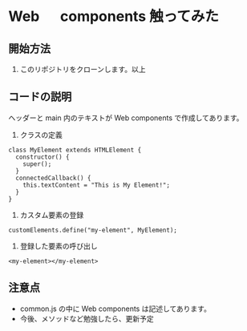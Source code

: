 # Web 　 components 触ってみた

## 開始方法

1. このリポジトリをクローンします。以上

## コードの説明

ヘッダーと main 内のテキストが Web components で作成してあります。

1. クラスの定義

```
class MyElement extends HTMLElement {
  constructor() {
    super();
  }
  connectedCallback() {
    this.textContent = "This is My Element!";
  }
}
```

1. カスタム要素の登録

```
customElements.define("my-element", MyElement);
```

1. 登録した要素の呼び出し

```
<my-element></my-element>
```

## 注意点

- common.js の中に Web components は記述してあります。
- 今後、メソッドなど勉強したら、更新予定
